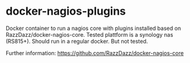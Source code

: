 # docker-nagios-plugins
Docker container to run a nagios core with plugins installed based on RazzDazz/docker-nagios-core. Tested plattform is a synology nas (RS815+). Should run in a regular docker. But not tested.

Further information:
https://github.com/RazzDazz/docker-nagios-core
